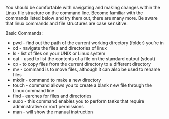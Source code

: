 You should be comfortable with navigating and making changes within the Linux file structure on the command line. Become familiar with the commands listed below and try them out, there are many more. Be aware that linux commands and file structures are case sensitive.

Basic Commands:
-   pwd - find out the path of the current working directory (folder) you’re in
-   cd - navigate the files and directories of linux
-   ls - list of files on your UNIX or Linux system
-   cat - used to list the contents of a file on the standard output (sdout)
-   cp - to copy files from the current directory to a different directory
-   mv - command is to move files, although it can also be used to rename files
-   mkdir - command to make a new directory
-   touch - command allows you to create a blank new file through the Linux command line
-   find - earches for files and directories
-   sudo - this command enables you to perform tasks that require administrative or root permissions
-   man - will show the manual instruction